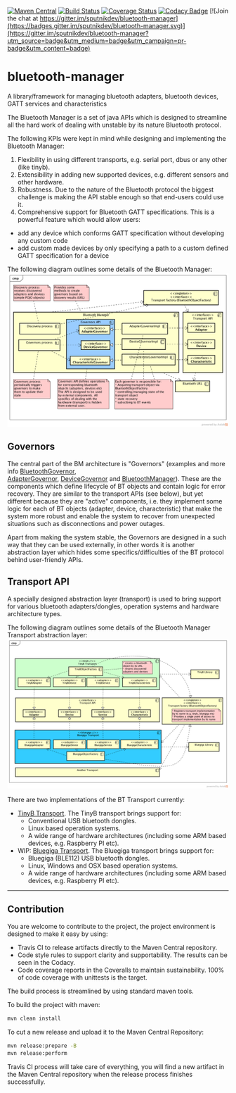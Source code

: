 [![Maven Central](https://img.shields.io/maven-central/v/org.sputnikdev/bluetooth-manager.svg)](https://mvnrepository.com/artifact/org.sputnikdev/bluetooth-manager)
[![Build Status](https://travis-ci.org/sputnikdev/bluetooth-manager.svg?branch=master)](https://travis-ci.org/sputnikdev/bluetooth-manager)
[![Coverage Status](https://coveralls.io/repos/github/sputnikdev/bluetooth-manager/badge.svg?branch=master)](https://coveralls.io/github/sputnikdev/bluetooth-manager?branch=master)
[![Codacy Badge](https://api.codacy.com/project/badge/Grade/5afbd725e7b24215a350b6d9921a3684)](https://www.codacy.com/app/vkolotov/bluetooth-manager?utm_source=github.com&amp;utm_medium=referral&amp;utm_content=sputnikdev/bluetooth-manager&amp;utm_campaign=Badge_Grade)
[![Join the chat at https://gitter.im/sputnikdev/bluetooth-manager](https://badges.gitter.im/sputnikdev/bluetooth-manager.svg)](https://gitter.im/sputnikdev/bluetooth-manager?utm_source=badge&utm_medium=badge&utm_campaign=pr-badge&utm_content=badge)
# bluetooth-manager
A library/framework for managing bluetooth adapters, bluetooth devices, GATT services and characteristics

The Bluetooth Manager is a set of java APIs which is designed to streamline all the hard work of dealing with unstable 
by its nature Bluetooth protocol. 

The following KPIs were kept in mind while designing and implementing the Bluetooth Manager:

1. Flexibility in using different transports, e.g. serial port, dbus or any other (like tinyb).
2. Extensibility in adding new supported devices, e.g. different sensors and other hardware.
3. Robustness. Due to the nature of the Bluetooth protocol the biggest challenge is making the API stable enough 
so that end-users could use it.
4. Comprehensive support for Bluetooth GATT specifications. This is a powerful feature which would allow users:
* add any device which conforms GATT specification without developing any custom code
* add custom made devices by only specifying a path to a custom defined GATT specification for a device
 
The following diagram outlines some details of the Bluetooth Manager:
![Bluetooth Manager diagram](bluetooth-manager.png?raw=true "Bluetooth Manager diagram") 
 
## Governors

The central part of the BM architecture is "Governors" (examples and more info 
[BluetoothGovernor](https://github.com/sputnikdev/bluetooth-manager/blob/master/src/main/java/org/sputnikdev/bluetooth/manager/BluetoothGovernor.java),  
[AdapterGovernor](https://github.com/sputnikdev/bluetooth-manager/blob/master/src/main/java/org/sputnikdev/bluetooth/manager/AdapterGovernor.java), 
[DeviceGovernor](https://github.com/sputnikdev/bluetooth-manager/blob/master/src/main/java/org/sputnikdev/bluetooth/manager/DeviceGovernor.java) and 
[BluetoothManager](https://github.com/sputnikdev/bluetooth-manager/blob/master/src/main/java/org/sputnikdev/bluetooth/manager/BluetoothManager.java)). 
These are the components which define lifecycle of BT objects and contain logic for error recovery. They are similar to the transport APIs (see below), 
but yet different because they are "active" components, i.e. they implement some logic for each of BT objects (adapter, device, characteristic) that make 
the system more robust and enable the system to recover from unexpected situations such as disconnections and power outages.

Apart from making the system stable, the Governors are designed in a such way that they can be used externally, 
in other words it is another abstraction layer which hides some specifics/difficulties of the BT protocol behind user-friendly APIs.
 
## Transport API

A specially designed abstraction layer (transport) is used to bring support 
for various bluetooth adapters/dongles, operation systems and hardware architecture types.

The following diagram outlines some details of the Bluetooth Manager Transport abstraction layer:
![Transport diagram](bm-transport-abstraction-layer.png?raw=true "Bluetooth Manager Transport abstraction layer")

There are two implementations of the BT Transport currently:
 - [TinyB Transport](https://github.com/sputnikdev/bluetooth-manager-tinyb).
    The TinyB transport brings support for:
     * Conventional USB bluetooth dongles. 
     * Linux based operation systems.
     * A wide range of hardware architectures (including some ARM based devices, e.g. Raspberry PI etc).
 - WIP: [Bluegiga Transport](https://github.com/sputnikdev/bluetooth-manager-bluegiga).
    The Bluegiga transport brings support for:
     * Bluegiga (BLE112) USB bluetooth dongles. 
     * Linux, Windows and OSX based operation systems.
     * A wide range of hardware architectures (including some ARM based devices, e.g. Raspberry PI etc).

---
## Contribution

You are welcome to contribute to the project, the project environment is designed to make it easy by using:
* Travis CI to release artifacts directly to the Maven Central repository.
* Code style rules to support clarity and supportability. The results can be seen in the Codacy. 
* Code coverage reports in the Coveralls to maintain sustainability. 100% of code coverage with unittests is the target.

The build process is streamlined by using standard maven tools. 

To build the project with maven:
```bash
mvn clean install
```

To cut a new release and upload it to the Maven Central Repository:
```bash
mvn release:prepare -B
mvn release:perform
```
Travis CI process will take care of everything, you will find a new artifact in the Maven Central repository when the release process finishes successfully.
